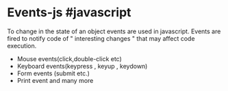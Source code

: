# Events-js #javascript

To change in the state of an object events are used in javascript.
Events are fired to notify code of " interesting changes " that may affect code execution.

* Mouse events(click,double-click etc)
* Keyboard events(keypress , keyup , keydown)
* Form events (submit etc.)
* Print event and many more
  
